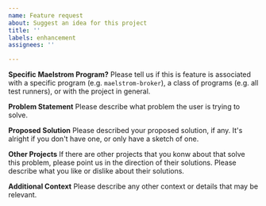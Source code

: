 ```yaml
---
name: Feature request
about: Suggest an idea for this project
title: ''
labels: enhancement 
assignees: ''

---
```


**Specific Maelstrom Program?**
Please tell us if this is feature is associated with a specific program (e.g.
`maelstrom-broker`), a class of programs (e.g. all test runners), or with the
project in general.

**Problem Statement**
Please describe what problem the user is trying to solve.

**Proposed Solution**
Please described your proposed solution, if any. It's alright if you don't have
one, or only have a sketch of one.

**Other Projects**
If there are other projects that you konw about that solve this problem, please
point us in the direction of their solutions. Please describe what you like or
dislike about their solutions.

**Additional Context**
Please describe any other context or details that may be relevant.
